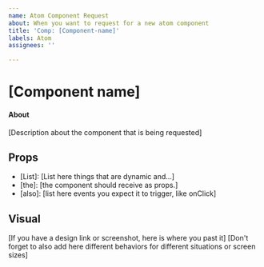```yaml
---
name: Atom Component Request
about: When you want to request for a new atom component
title: 'Comp: [Component-name]'
labels: Atom
assignees: ''

---
```


# [Component name]

#### About

[Description about the component that is being requested]

## Props

- [List]: [List here things that are dynamic and...]
- [the]: [the component should receive as props.]
- [also]: [list here events you expect it to trigger, like onClick]

## Visual

[If you have a design link or screenshot, here is where you past it]
[Don't forget to also add here different behaviors for different situations or screen sizes]
